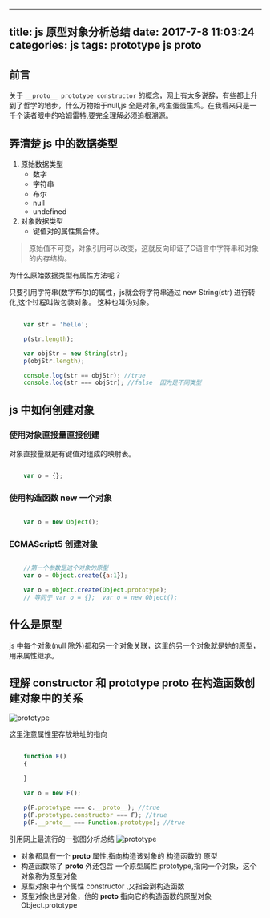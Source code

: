 
---
title: js 原型对象分析总结
date: 2017-7-8 11:03:24
categories: js
tags: prototype js __proto__
---



## 前言
关于 `__proto__ prototype constructor` 的概念，网上有太多说辞，有些都上升到了哲学的地步，什么万物始于null,js 全是对象,鸡生蛋蛋生鸡。在我看来只是一千个读者眼中的哈姆雷特,要完全理解必须追根溯源。


## 弄清楚 js 中的数据类型

1. 原始数据类型
    - 数字
    - 字符串
    - 布尔
    - null
    - undefined
2. 对象数据类型
    - 键值对的属性集合体。

>原始值不可变，对象引用可以改变，这就反向印证了C语言中字符串和对象的内存结构。


为什么原始数据类型有属性方法呢？

只要引用字符串(数字布尔)的属性，js就会将字符串通过 new String(str) 进行转化,这个过程叫做包装对象。
这种也叫伪对象。


``` javascript

    var str = 'hello';

    p(str.length);

    var objStr = new String(str);
    p(objStr.length);

    console.log(str == objStr); //true
    console.log(str === objStr); //false  因为是不同类型

```


## js 中如何创建对象

### 使用对象直接量直接创建
对象直接量就是有键值对组成的映射表。
``` javascript

    var o = {};

```
### 使用构造函数 new 一个对象

``` javascript

    var o = new Object();

```

### ECMAScript5 创建对象

``` javascript

    //第一个参数是这个对象的原型
    var o = Object.create({a:1});

    var o = Object.create(Object.prototype);
    // 等同于 var o = {};  var o = new Object();

```
## 什么是原型

js 中每个对象(null 除外)都和另一个对象关联，这里的另一个对象就是她的原型，用来属性继承。


## 理解 constructor 和 prototype __proto__ 在构造函数创建对象中的关系
![prototype](https://kuangggg.github.io/images/blog/170708/js-prototype.png)

这里注意属性里存放地址的指向

``` javascript

    function F()
    {

    }

    var o = new F();

    p(F.prototype === o.__proto__); //true
    p(F.prototype.constructor === F); //true
    p(F.__proto__ === Function.prototype); //true

```

引用网上最流行的一张图分析总结
![prototype](https://kuangggg.github.io/images/blog/170708/1.png)
- 对象都具有一个 __proto__ 属性,指向构造该对象的 构造函数的 原型
- 构造函数除了 __proto__ 外还包含 一个原型属性 prototype,指向一个对象，这个对象称为原型对象
- 原型对象中有个属性 constructor ,又指会到构造函数
- 原型对象也是对象，他的 __proto__ 指向它的构造函数的原型对象 Object.prototype










